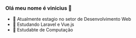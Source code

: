 ### Olá meu nome é vinicius 👋

<!--
**vinicius3382/vinicius3382** is a ✨ _special_ ✨ repository because its `README.md` (this file) appears on your GitHub profile.

Here are some ideas to get you started:

- 🔭 I’m currently working on ...
- 🌱 I’m currently learning ...
- 👯 I’m looking to collaborate on ...
- 🤔 I’m looking for help with ...
- 💬 Ask me about ...
- 📫 How to reach me: ...
- 😄 Pronouns: ...
- ⚡ Fun fact: ...
-->

- 🔭 Atualmente estagio no setor de Desenvolvimento Web
- 🌱 Estudando Laravel e Vue.js
- 🎯 Estudabte de Computação

